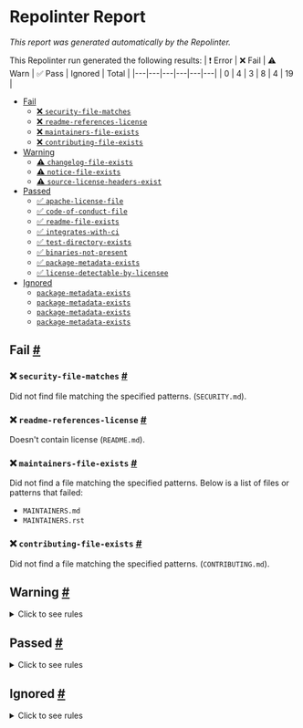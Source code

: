 # Repolinter Report

*This report was generated automatically by the Repolinter.*

This Repolinter run generated the following results:
| ❗  Error | ❌  Fail | ⚠️  Warn | ✅  Pass | Ignored | Total |
|---|---|---|---|---|---|
| 0 | 4 | 3 | 8 | 4 | 19 |

- [Fail](#user-content-fail)
  - [❌ `security-file-matches`](#user-content--security-file-matches)
  - [❌ `readme-references-license`](#user-content--readme-references-license)
  - [❌ `maintainers-file-exists`](#user-content--maintainers-file-exists)
  - [❌ `contributing-file-exists`](#user-content--contributing-file-exists)
- [Warning](#user-content-warning)
  - [⚠️ `changelog-file-exists`](#user-content--changelog-file-exists)
  - [⚠️ `notice-file-exists`](#user-content--notice-file-exists)
  - [⚠️ `source-license-headers-exist`](#user-content--source-license-headers-exist)
- [Passed](#user-content-passed)
  - [✅ `apache-license-file`](#user-content--apache-license-file)
  - [✅ `code-of-conduct-file`](#user-content--code-of-conduct-file)
  - [✅ `readme-file-exists`](#user-content--readme-file-exists)
  - [✅ `integrates-with-ci`](#user-content--integrates-with-ci)
  - [✅ `test-directory-exists`](#user-content--test-directory-exists)
  - [✅ `binaries-not-present`](#user-content--binaries-not-present)
  - [✅ `package-metadata-exists`](#user-content--package-metadata-exists)
  - [✅ `license-detectable-by-licensee`](#user-content--license-detectable-by-licensee)
- [Ignored](#user-content-ignored)
  - [`package-metadata-exists`](#user-content-package-metadata-exists)
  - [`package-metadata-exists`](#user-content-package-metadata-exists)
  - [`package-metadata-exists`](#user-content-package-metadata-exists)
  - [`package-metadata-exists`](#user-content-package-metadata-exists)

## Fail <a href="#user-content-fail" id="fail">#</a>

### ❌ `security-file-matches` <a href="#user-content--security-file-matches" id="-security-file-matches">#</a>

Did not find file matching the specified patterns. (`SECURITY.md`).

### ❌ `readme-references-license` <a href="#user-content--readme-references-license" id="-readme-references-license">#</a>

Doesn't contain license (`README.md`).

### ❌ `maintainers-file-exists` <a href="#user-content--maintainers-file-exists" id="-maintainers-file-exists">#</a>

Did not find a file matching the specified patterns. Below is a list of files or patterns that failed:

- `MAINTAINERS.md`
- `MAINTAINERS.rst`

### ❌ `contributing-file-exists` <a href="#user-content--contributing-file-exists" id="-contributing-file-exists">#</a>

Did not find a file matching the specified patterns. (`CONTRIBUTING.md`).


## Warning <a href="#user-content-warning" id="warning">#</a>

<details>
<summary>Click to see rules</summary>

### ⚠️ `changelog-file-exists` <a href="#user-content--changelog-file-exists" id="-changelog-file-exists">#</a>

Did not find a file matching the specified patterns. (`CHANGELOG.md`).

### ⚠️ `notice-file-exists` <a href="#user-content--notice-file-exists" id="-notice-file-exists">#</a>

Did not find a file matching the specified patterns. (`NOTICE*`).

### ⚠️ `source-license-headers-exist` <a href="#user-content--source-license-headers-exist" id="-source-license-headers-exist">#</a>

Below is a list of files or patterns that failed:

- `packages/stitch/ext_libs/_concat.js`: The first 7 lines do not contain the pattern(s): Copyright.
- `packages/stitch/ext_libs/loglevel-1.6.1.min.js`: The first 7 lines do not contain the pattern(s): Copyright.
- `packages/stitch/ext_libs/loglevel-plugin-remote-0.6.0.min.js`: The first 7 lines do not contain the pattern(s): Copyright, License.
- `packages/apollo/src/components/JoinOSNChannelModal/JoinOSNChannelModal.js`: The first 7 lines do not contain the pattern(s): Copyright.
- `packages/stitch/src/protoc/output/common/common_pb.js`: The first 7 lines do not contain the pattern(s): Copyright, License.
- `packages/stitch/src/protoc/output/common/configtx_pb.js`: The first 7 lines do not contain the pattern(s): Copyright, License.
- `packages/stitch/src/protoc/output/common/configuration_pb.js`: The first 7 lines do not contain the pattern(s): Copyright, License.
- `packages/stitch/src/protoc/output/common/ledger_pb.js`: The first 7 lines do not contain the pattern(s): Copyright, License.
- `packages/stitch/src/protoc/output/common/policies_pb.js`: The first 7 lines do not contain the pattern(s): Copyright, License.
- `packages/stitch/src/protoc/output/msp/identities_pb.js`: The first 7 lines do not contain the pattern(s): Copyright, License.
- `packages/stitch/src/protoc/output/msp/msp_config_pb.js`: The first 7 lines do not contain the pattern(s): Copyright, License.
- `packages/stitch/src/protoc/output/msp/msp_principal_pb.js`: The first 7 lines do not contain the pattern(s): Copyright, License.
- `packages/stitch/src/protoc/output/orderer/ab_pb.js`: The first 7 lines do not contain the pattern(s): Copyright, License.
- `packages/stitch/src/protoc/output/orderer/ab_pb_service.js`: The first 7 lines do not contain the pattern(s): Copyright, License.
- `packages/stitch/src/protoc/output/orderer/configuration_pb.js`: The first 7 lines do not contain the pattern(s): Copyright, License.
- `packages/stitch/src/protoc/output/peer/chaincode_event_pb.js`: The first 7 lines do not contain the pattern(s): Copyright, License.
- `packages/stitch/src/protoc/output/peer/chaincode_pb.js`: The first 7 lines do not contain the pattern(s): Copyright, License.
- `packages/stitch/src/protoc/output/peer/configuration_pb.js`: The first 7 lines do not contain the pattern(s): Copyright, License.
- `packages/stitch/src/protoc/output/peer/events_pb.js`: The first 7 lines do not contain the pattern(s): Copyright, License.
- `packages/stitch/src/protoc/output/peer/events_pb_service.js`: The first 7 lines do not contain the pattern(s): Copyright, License.
- `packages/stitch/src/protoc/output/peer/peer_pb.js`: The first 7 lines do not contain the pattern(s): Copyright, License.
- `packages/stitch/src/protoc/output/peer/peer_pb_service.js`: The first 7 lines do not contain the pattern(s): Copyright, License.
- `packages/stitch/src/protoc/output/peer/proposal_pb.js`: The first 7 lines do not contain the pattern(s): Copyright, License.
- `packages/stitch/src/protoc/output/peer/proposal_response_pb.js`: The first 7 lines do not contain the pattern(s): Copyright, License.
- `packages/stitch/src/protoc/output/peer/query_pb.js`: The first 7 lines do not contain the pattern(s): Copyright, License.
- `packages/stitch/src/protoc/output/peer/transaction_pb.js`: The first 7 lines do not contain the pattern(s): Copyright, License.
- `packages/stitch/src/protoc/output/google/protobuf/timestamp_pb.js`: The first 7 lines do not contain the pattern(s): Copyright, License.
- `packages/stitch/src/protoc/output/ledger/rwset/rwset_pb.js`: The first 7 lines do not contain the pattern(s): Copyright, License.
- `packages/stitch/src/protoc/output/ledger/rwset/kvrwset/kv_rwset_pb.js`: The first 7 lines do not contain the pattern(s): Copyright, License.
- `packages/stitch/src/protoc/output/common/common_pb.d.ts`: The first 7 lines do not contain the pattern(s): Copyright, License.
- `packages/stitch/src/protoc/output/common/configtx_pb.d.ts`: The first 7 lines do not contain the pattern(s): Copyright, License.
- `packages/stitch/src/protoc/output/common/configuration_pb.d.ts`: The first 7 lines do not contain the pattern(s): Copyright, License.
- `packages/stitch/src/protoc/output/common/ledger_pb.d.ts`: The first 7 lines do not contain the pattern(s): Copyright, License.
- `packages/stitch/src/protoc/output/common/policies_pb.d.ts`: The first 7 lines do not contain the pattern(s): Copyright, License.
- `packages/stitch/src/protoc/output/msp/identities_pb.d.ts`: The first 7 lines do not contain the pattern(s): Copyright, License.
- `packages/stitch/src/protoc/output/msp/msp_config_pb.d.ts`: The first 7 lines do not contain the pattern(s): Copyright, License.
- `packages/stitch/src/protoc/output/msp/msp_principal_pb.d.ts`: The first 7 lines do not contain the pattern(s): Copyright, License.
- `packages/stitch/src/protoc/output/orderer/ab_pb.d.ts`: The first 7 lines do not contain the pattern(s): Copyright, License.
- `packages/stitch/src/protoc/output/orderer/ab_pb_service.d.ts`: The first 7 lines do not contain the pattern(s): Copyright, License.
- `packages/stitch/src/protoc/output/orderer/configuration_pb.d.ts`: The first 7 lines do not contain the pattern(s): Copyright, License.
- `packages/stitch/src/protoc/output/peer/chaincode_event_pb.d.ts`: The first 7 lines do not contain the pattern(s): Copyright, License.
- `packages/stitch/src/protoc/output/peer/chaincode_pb.d.ts`: The first 7 lines do not contain the pattern(s): Copyright, License.
- `packages/stitch/src/protoc/output/peer/configuration_pb.d.ts`: The first 7 lines do not contain the pattern(s): Copyright, License.
- `packages/stitch/src/protoc/output/peer/events_pb.d.ts`: The first 7 lines do not contain the pattern(s): Copyright, License.
- `packages/stitch/src/protoc/output/peer/events_pb_service.d.ts`: The first 7 lines do not contain the pattern(s): Copyright, License.
- `packages/stitch/src/protoc/output/peer/peer_pb.d.ts`: The first 7 lines do not contain the pattern(s): Copyright, License.
- `packages/stitch/src/protoc/output/peer/peer_pb_service.d.ts`: The first 7 lines do not contain the pattern(s): Copyright, License.
- `packages/stitch/src/protoc/output/peer/proposal_pb.d.ts`: The first 7 lines do not contain the pattern(s): Copyright, License.
- `packages/stitch/src/protoc/output/peer/proposal_response_pb.d.ts`: The first 7 lines do not contain the pattern(s): Copyright, License.
- `packages/stitch/src/protoc/output/peer/query_pb.d.ts`: The first 7 lines do not contain the pattern(s): Copyright, License.
- `packages/stitch/src/protoc/output/peer/transaction_pb.d.ts`: The first 7 lines do not contain the pattern(s): Copyright, License.
- `packages/stitch/src/protoc/output/google/protobuf/timestamp_pb.d.ts`: The first 7 lines do not contain the pattern(s): Copyright, License.
- `packages/stitch/src/protoc/output/ledger/rwset/rwset_pb.d.ts`: The first 7 lines do not contain the pattern(s): Copyright, License.
- `packages/stitch/src/protoc/output/ledger/rwset/kvrwset/kv_rwset_pb.d.ts`: The first 7 lines do not contain the pattern(s): Copyright, License.

</details>

## Passed <a href="#user-content-passed" id="passed">#</a>

<details>
<summary>Click to see rules</summary>

### ✅ `apache-license-file` <a href="#user-content--apache-license-file" id="-apache-license-file">#</a>

Contains Apache License.*Version 2.0 (`LICENSE`).

### ✅ `code-of-conduct-file` <a href="#user-content--code-of-conduct-file" id="-code-of-conduct-file">#</a>

Contains https://wiki.hyperledger.org/community/hyperledger-project-code-of-conduct (`CODE_OF_CONDUCT.md`).

### ✅ `readme-file-exists` <a href="#user-content--readme-file-exists" id="-readme-file-exists">#</a>

Found file (`README.md`).

### ✅ `integrates-with-ci` <a href="#user-content--integrates-with-ci" id="-integrates-with-ci">#</a>

Found file (`.github/workflows/apollo.yml`).

### ✅ `test-directory-exists` <a href="#user-content--test-directory-exists" id="-test-directory-exists">#</a>

Found file (`common/deploy_scripts/test_run_athena.sh`).

### ✅ `binaries-not-present` <a href="#user-content--binaries-not-present" id="-binaries-not-present">#</a>

Excluded file type doesn't exist. (`**/*.exe,**/*.dll,!**/node_modules/**`).

### ✅ `package-metadata-exists` <a href="#user-content--package-metadata-exists" id="-package-metadata-exists">#</a>

Found file (`package.json`).

### ✅ `license-detectable-by-licensee` <a href="#user-content--license-detectable-by-licensee" id="-license-detectable-by-licensee">#</a>

Licensee identified the license for project: Apache-2.0.

</details>

## Ignored <a href="#user-content-ignored" id="ignored">#</a>

<details>
<summary>Click to see rules</summary>

### `package-metadata-exists` <a href="#user-content-package-metadata-exists" id="package-metadata-exists">#</a>

This rule was ignored for the following reason: ignored due to unsatisfied condition(s): "language=go"

### `package-metadata-exists` <a href="#user-content-package-metadata-exists" id="package-metadata-exists">#</a>

This rule was ignored for the following reason: ignored due to unsatisfied condition(s): "language=ruby"

### `package-metadata-exists` <a href="#user-content-package-metadata-exists" id="package-metadata-exists">#</a>

This rule was ignored for the following reason: ignored due to unsatisfied condition(s): "language=java"

### `package-metadata-exists` <a href="#user-content-package-metadata-exists" id="package-metadata-exists">#</a>

This rule was ignored for the following reason: ignored due to unsatisfied condition(s): "language=python"

</details>

